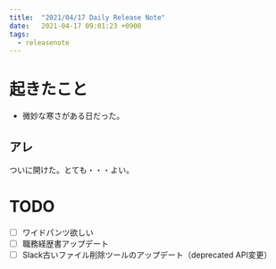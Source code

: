 ```yaml
---
title:  "2021/04/17 Daily Release Note"
date:   2021-04-17 09:01:23 +0900
tags:
  - releasenote
---
```

# 起きたこと

* 微妙な寒さがある日だった。

## アレ

ついに開けた。とても・・・よい。

# TODO 

- [ ] ワイドパンツ欲しい
- [ ] 職務経歴書アップデート
- [ ] Slack古いファイル削除ツールのアップデート（deprecated API変更）